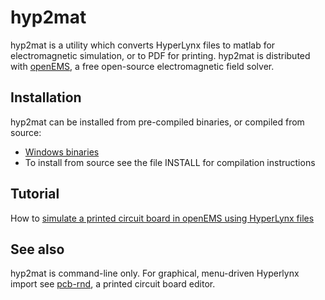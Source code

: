 # hyp2mat

hyp2mat is a utility which converts HyperLynx files to matlab for electromagnetic simulation, or to PDF for printing.
hyp2mat is distributed with [openEMS](http://www.openems.de), a free open-source electromagnetic field solver.

## Installation

hyp2mat can be installed from pre-compiled binaries, or compiled from source:

* [Windows binaries](http://www.kdvelectronics.eu/hyp2mat/hyp2mat-win32-current.zip)
* To install from source see the file INSTALL for compilation instructions

## Tutorial

How to [simulate a printed circuit board in openEMS using HyperLynx files](http://openems.de/index.php/Tutorial:_Importing_with_hyp2mat) 

## See also

hyp2mat is command-line only. For graphical, menu-driven Hyperlynx import see [pcb-rnd](http://repo.hu/projects/pcb-rnd/), a printed circuit board editor.
